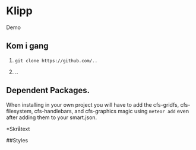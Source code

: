 

# Klipp

Demo

## Kom i gang

1. `git clone https://github.com/..`

2. ..


## Dependent Packages.

When installing in your own project you will have to add the cfs-gridfs, cfs-filesystem, cfs-handlebars, and cfs-graphics magic using `meteor add` even after adding them to your smart.json.

*Skråtext

##Styles
